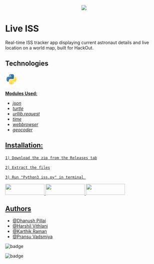 

<div align="center">
<img src="https://capsule-render.vercel.app/api?type=venom&height=200&color=gradient&text=Live-ISS&textBg=false&fontColor=FFFFFF&stroke=000000&animation=twinkling">
</div>

# Live ISS

Real-time ISS tracker app displaying current astronaut details and live location on a world map, built for HackOut.


## Technologies

<p align="left"> <a href="https://www.w3schools.com/cpp/" target="_blank" rel="noreferrer"> <img src="https://raw.githubusercontent.com/devicons/devicon/master/icons/python/python-original.svg" alt="cplusplus" width="40" height="40"/> </a> <a href="https://www.python.org" target="_blank" rel="noreferrer">

__Modules Used:__ 
- _json_
- _turtle_
- _urllib.request_
- _time_
- _webbrowser_
- _geocoder_
 
## Installation:

```1) Download the zip from the Releases tab```

```2) Extract the files```

```3) Run "Python3 iss.py" in terminal ```

<img src = "https://github.com/DevarshVasani/DA-Club-Manager/blob/master/Windows%20Badge/White%20-%20Blue%20(Inverted).png" width="125" height="35">
<img src = "https://img.shields.io/badge/mac%20os-000000?style=for-the-badge&logo=apple&logoColor=white" width="125" height="35">
<img src = "https://img.shields.io/badge/Linux-FCC624?style=for-the-badge&logo=linux&logoColor=black" width="125" height="35">



## Authors

- [@Dhanush Pillai](https://www.github.com/Dhanush09102005)
- [@Harshil Vithlani](https://www.github.com/Appleeinstein)
- [@Karthik Raman](https://www.github.com/karthikraman30)
- [@Pransu Vadsmiya](https://www.github.com/pransu2005)

![badge](https://img.shields.io/badge/~With%20Love-000000?style=for-the-badge)

![badge](https://img.shields.io/badge/SyntaxError-000000?style=for-the-badge)
